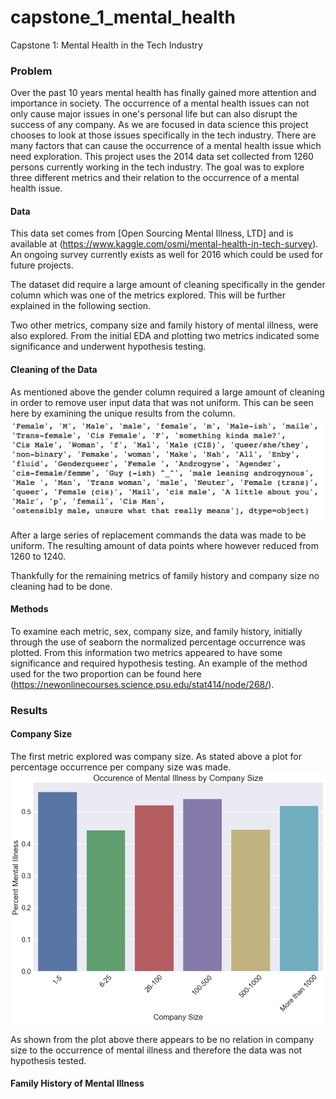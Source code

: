 # capstone_1_mental_health
Capstone 1: Mental Health in the Tech Industry
### Problem
Over the past 10 years mental health has finally gained more attention and importance in society.  The occurrence of a mental health issues can not only cause major issues in one's personal life but can also disrupt the success of any company.  As we are focused in data science this project chooses to look at those issues specifically in the tech industry.  There are many factors that can cause the occurrence of a mental health issue which need exploration.  This project uses the 2014 data set collected from 1260 persons currently working in the tech industry.  The goal was to explore three different metrics and their relation to the occurrence of a mental health issue.

#### Data
This data set comes from [Open Sourcing Mental Illness, LTD] and is available at (https://www.kaggle.com/osmi/mental-health-in-tech-survey).  An ongoing survey currently exists as well for 2016 which could be used for future projects.  

The dataset did require a large amount of cleaning specifically in the gender column which was one of the metrics explored. This will be further explained in the following section.  

Two other metrics, company size and family history of mental illness, were also explored.  From the initial EDA and plotting two metrics indicated some significance and underwent hypothesis testing.

#### Cleaning of the Data
As mentioned above the gender column required a large amount of cleaning in order to remove user input data that was not uniform.  This can be seen here by examining the unique results from the column. 
<img src ="images/gender_unique.png" />

After a large series of replacement commands the data was made to be uniform.  The resulting amount of data points where however reduced from 1260 to 1240.

Thankfully for the remaining metrics of family history and company size no cleaning had to be done.

#### Methods
To examine each metric, sex, company size, and family history, initially through the use of seaborn the normalized percentage occurrence was plotted.  From this information two metrics appeared to have some significance and required hypothesis testing.   An example of the method used for the two proportion can be found here (https://newonlinecourses.science.psu.edu/stat414/node/268/).

### Results

#### Company Size

The first metric explored was company size.  As stated above a plot for percentage occurrence per company size was made. 
 <img src ="images/illness_size.png" />

As shown from the plot above there appears to be no relation in company size to the occurrence of mental illness and therefore the data was not hypothesis tested.

#### Family History of Mental Illness
